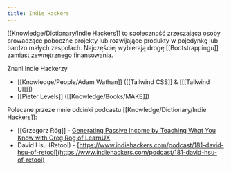 ```yaml
---
title: Indie Hackers
---
```


[[Knowledge/Dictionary/Indie Hackers]] to społeczność zrzeszająca osoby prowadzące poboczne projekty lub rozwijające produkty w pojedynkę lub bardzo małych zespołach. Najczęściej wybierają drogę [[Bootstrappingu]] zamiast zewnętrznego finansowania.

Znani Indie Hackerzy
- [[Knowledge/People/Adam Wathan]] ([[Tailwind CSS]] & [[[Tailwind UI]]])
- [[Pieter Levels]] ([[Knowledge/Books/MAKE]])

Polecane przeze mnie odcinki podcastu [[Knowledge/Dictionary/Indie Hackers]]: 
- [[Grzegorz Róg]] - [Generating Passive Income by Teaching What You Know with Greg Rog of LearnUX ](https://www.indiehackers.com/podcast/149-greg-rog-of-learnux)
- David Hsu (Retool) - [https://www.indiehackers.com/podcast/181-david-hsu-of-retool](https://www.indiehackers.com/podcast/181-david-hsu-of-retool)


	